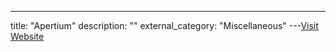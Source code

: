 ---
title: "Apertium"
description: ""
external_category: "Miscellaneous"
---[Visit Website](https://www.apertium.org/)

